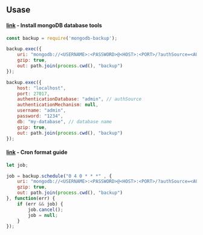 ## Usase

#### [link](https://www.mongodb.com/docs/database-tools/mongodump/) - Install mongoDB database tools

```js
const backup = require('mongodb-backup');
```

```js
backup.exec({
    uri: "mongodb://<USERNAME>:<PASSWORD>@<HOST>:<PORT>/?authSource=<AUTH DB>",
    gzip: true,
    out: path.join(process.cwd(), "backup")
});
```

```js
backup.exec({
    host: "localhost",
    port: 27017,
    authenticationDatabase: "admin", // authSource
    authenticationMechanism: null,
    username: "admin",
    password: "1234",
    db: "my-database", // database name
    gzip: true,
    out: path.join(process.cwd(), "backup")
});
```

#### [link](https://www.npmjs.com/package/node-schedule) - Cron format guide

```js
let job;

job = backup.schedule("0 4 0 * * *" , {
    uri: "mongodb://<USERNAME>:<PASSWORD>@<HOST>:<PORT>/?authSource=<AUTH DB>",
    gzip: true,
    out: path.join(process.cwd(), "backup")
}, function(err) {
    if (err && job) {
        job.cancel();
        job = null;
    }
});
```